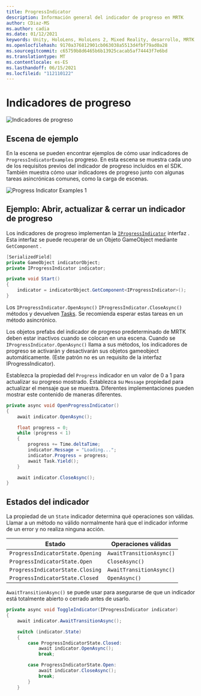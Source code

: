 ```yaml
---
title: ProgressIndicator
description: Información general del indicador de progreso en MRTK
author: CDiaz-MS
ms.author: cadia
ms.date: 01/12/2021
keywords: Unity, HoloLens, HoloLens 2, Mixed Reality, desarrollo, MRTK
ms.openlocfilehash: 9170a376812901cb063038a5513d4fbf79ad0a28
ms.sourcegitcommit: c65759b8d6465b6b13925cacab5af74443f7e6bd
ms.translationtype: MT
ms.contentlocale: es-ES
ms.lasthandoff: 06/15/2021
ms.locfileid: "112110122"
---
```

# <a name="progress-indicators"></a>Indicadores de progreso

![Indicadores de progreso](../images/progress-indicator/MRTK_ProgressIndicator_Main.png)

## <a name="example-scene"></a>Escena de ejemplo

En la escena se pueden encontrar ejemplos de cómo usar indicadores de `ProgressIndicatorExamples` progreso. En esta escena se muestra cada uno de los requisitos previos del indicador de progreso incluidos en el SDK. También muestra cómo usar indicadores de progreso junto con algunas tareas asincrónicas comunes, como la carga de escenas.

<img src="../images/progress-indicator/MRTK_ProgressIndicator_Examples.png" alt="Progress Indicator Examples 1">

## <a name="example-open-update--close-a-progress-indicator"></a>Ejemplo: Abrir, actualizar & cerrar un indicador de progreso

Los indicadores de progreso implementan la [`IProgressIndicator`](xref:Microsoft.MixedReality.Toolkit.UI.IProgressIndicator) interfaz . Esta interfaz se puede recuperar de un Objeto GameObject mediante `GetComponent` .

```c#
[SerializedField]
private GameObject indicatorObject;
private IProgressIndicator indicator;

private void Start()
{
    indicator = indicatorObject.GetComponent<IProgressIndicator>();
}
```

Los `IProgressIndicator.OpenAsync()` `IProgressIndicator.CloseAsync()` métodos y devuelven [Tasks](xref:System.Threading.Tasks.Task). Se recomienda esperar estas tareas en un método asincrónico.

Los objetos prefabs del indicador de progreso predeterminado de MRTK deben estar inactivos cuando se colocan en una escena. Cuando se `IProgressIndicator.OpenAsync()` llama a sus métodos, los indicadores de progreso se activarán y desactivarán sus objetos gameobject automáticamente. (Este patrón no es un requisito de la interfaz IProgressIndicator).

Establezca la propiedad del `Progress` indicador en un valor de 0 a 1 para actualizar su progreso mostrado. Establezca su `Message` propiedad para actualizar el mensaje que se muestra. Diferentes implementaciones pueden mostrar este contenido de maneras diferentes.

```c#
private async void OpenProgressIndicator()
{
    await indicator.OpenAsync();

    float progress = 0;
    while (progress < 1)
    {
        progress += Time.deltaTime;
        indicator.Message = "Loading...";
        indicator.Progress = progress;
        await Task.Yield();
    }

    await indicator.CloseAsync();
}
```

## <a name="indicator-states"></a>Estados del indicador

La propiedad de un `State` indicador determina qué operaciones son válidas. Llamar a un método no válido normalmente hará que el indicador informe de un error y no realiza ninguna acción.

Estado | Operaciones válidas
--- | ---
`ProgressIndicatorState.Opening` | `AwaitTransitionAsync()`
`ProgressIndicatorState.Open` | `CloseAsync()`
`ProgressIndicatorState.Closing` | `AwaitTransitionAsync()`
`ProgressIndicatorState.Closed` | `OpenAsync()`

`AwaitTransitionAsync()` se puede usar para asegurarse de que un indicador está totalmente abierto o cerrado antes de usarlo.

```c#
private async void ToggleIndicator(IProgressIndicator indicator)
{
    await indicator.AwaitTransitionAsync();

    switch (indicator.State)
    {
        case ProgressIndicatorState.Closed:
            await indicator.OpenAsync();
            break;

        case ProgressIndicatorState.Open:
            await indicator.CloseAsync();
            break;
        }
    }
```
